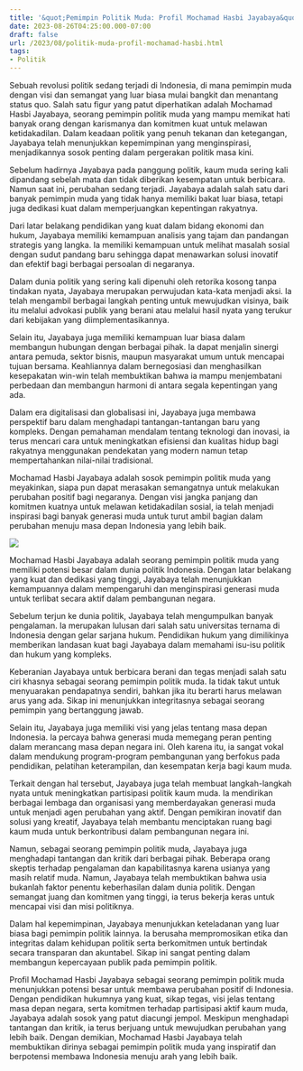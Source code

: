 ```yaml
---
title: '&quot;Pemimpin Politik Muda: Profil Mochamad Hasbi Jayabaya&quot;'
date: 2023-08-26T04:25:00.000-07:00
draft: false
url: /2023/08/politik-muda-profil-mochamad-hasbi.html
tags: 
- Politik
---
```


  

Sebuah revolusi politik sedang terjadi di Indonesia, di mana pemimpin muda dengan visi dan semangat yang luar biasa mulai bangkit dan menantang status quo. Salah satu figur yang patut diperhatikan adalah Mochamad Hasbi Jayabaya, seorang pemimpin politik muda yang mampu memikat hati banyak orang dengan karismanya dan komitmen kuat untuk melawan ketidakadilan. Dalam keadaan politik yang penuh tekanan dan ketegangan, Jayabaya telah menunjukkan kepemimpinan yang menginspirasi, menjadikannya sosok penting dalam pergerakan politik masa kini.

  

Sebelum hadirnya Jayabaya pada panggung politik, kaum muda sering kali dipandang sebelah mata dan tidak diberikan kesempatan untuk berbicara. Namun saat ini, perubahan sedang terjadi. Jayabaya adalah salah satu dari banyak pemimpin muda yang tidak hanya memiliki bakat luar biasa, tetapi juga dedikasi kuat dalam memperjuangkan kepentingan rakyatnya.

  

Dari latar belakang pendidikan yang kuat dalam bidang ekonomi dan hukum, Jayabaya memiliki kemampuan analisis yang tajam dan pandangan strategis yang langka. Ia memiliki kemampuan untuk melihat masalah sosial dengan sudut pandang baru sehingga dapat menawarkan solusi inovatif dan efektif bagi berbagai persoalan di negaranya.

  

Dalam dunia politik yang sering kali dipenuhi oleh retorika kosong tanpa tindakan nyata, Jayabaya merupakan perwujudan kata-kata menjadi aksi. Ia telah mengambil berbagai langkah penting untuk mewujudkan visinya, baik itu melalui advokasi publik yang berani atau melalui hasil nyata yang terukur dari kebijakan yang diimplementasikannya.

  

Selain itu, Jayabaya juga memiliki kemampuan luar biasa dalam membangun hubungan dengan berbagai pihak. Ia dapat menjalin sinergi antara pemuda, sektor bisnis, maupun masyarakat umum untuk mencapai tujuan bersama. Keahliannya dalam bernegosiasi dan menghasilkan kesepakatan win-win telah membuktikan bahwa ia mampu menjembatani perbedaan dan membangun harmoni di antara segala kepentingan yang ada.

  

Dalam era digitalisasi dan globalisasi ini, Jayabaya juga membawa perspektif baru dalam menghadapi tantangan-tantangan baru yang kompleks. Dengan pemahaman mendalam tentang teknologi dan inovasi, ia terus mencari cara untuk meningkatkan efisiensi dan kualitas hidup bagi rakyatnya menggunakan pendekatan yang modern namun tetap mempertahankan nilai-nilai tradisional.

  

Mochamad Hasbi Jayabaya adalah sosok pemimpin politik muda yang meyakinkan, siapa pun dapat merasakan semangatnya untuk melakukan perubahan positif bagi negaranya. Dengan visi jangka panjang dan komitmen kuatnya untuk melawan ketidakadilan sosial, ia telah menjadi inspirasi bagi banyak generasi muda untuk turut ambil bagian dalam perubahan menuju masa depan Indonesia yang lebih baik.

  

![](https://kabar6.com/wp-content/uploads/Hasbi.jpg)

  

Mochamad Hasbi Jayabaya adalah seorang pemimpin politik muda yang memiliki potensi besar dalam dunia politik Indonesia. Dengan latar belakang yang kuat dan dedikasi yang tinggi, Jayabaya telah menunjukkan kemampuannya dalam mempengaruhi dan menginspirasi generasi muda untuk terlibat secara aktif dalam pembangunan negara.

  

Sebelum terjun ke dunia politik, Jayabaya telah mengumpulkan banyak pengalaman. Ia merupakan lulusan dari salah satu universitas ternama di Indonesia dengan gelar sarjana hukum. Pendidikan hukum yang dimilikinya memberikan landasan kuat bagi Jayabaya dalam memahami isu-isu politik dan hukum yang kompleks.

  

Keberanian Jayabaya untuk berbicara berani dan tegas menjadi salah satu ciri khasnya sebagai seorang pemimpin politik muda. Ia tidak takut untuk menyuarakan pendapatnya sendiri, bahkan jika itu berarti harus melawan arus yang ada. Sikap ini menunjukkan integritasnya sebagai seorang pemimpin yang bertanggung jawab.

  

Selain itu, Jayabaya juga memiliki visi yang jelas tentang masa depan Indonesia. Ia percaya bahwa generasi muda memegang peran penting dalam merancang masa depan negara ini. Oleh karena itu, ia sangat vokal dalam mendukung program-program pembangunan yang berfokus pada pendidikan, pelatihan keterampilan, dan kesempatan kerja bagi kaum muda.

  

Terkait dengan hal tersebut, Jayabaya juga telah membuat langkah-langkah nyata untuk meningkatkan partisipasi politik kaum muda. Ia mendirikan berbagai lembaga dan organisasi yang memberdayakan generasi muda untuk menjadi agen perubahan yang aktif. Dengan pemikiran inovatif dan solusi yang kreatif, Jayabaya telah membantu menciptakan ruang bagi kaum muda untuk berkontribusi dalam pembangunan negara ini.

  

Namun, sebagai seorang pemimpin politik muda, Jayabaya juga menghadapi tantangan dan kritik dari berbagai pihak. Beberapa orang skeptis terhadap pengalaman dan kapabilitasnya karena usianya yang masih relatif muda. Namun, Jayabaya telah membuktikan bahwa usia bukanlah faktor penentu keberhasilan dalam dunia politik. Dengan semangat juang dan komitmen yang tinggi, ia terus bekerja keras untuk mencapai visi dan misi politiknya.

  

Dalam hal kepemimpinan, Jayabaya menunjukkan keteladanan yang luar biasa bagi pemimpin politik lainnya. Ia berusaha mempromosikan etika dan integritas dalam kehidupan politik serta berkomitmen untuk bertindak secara transparan dan akuntabel. Sikap ini sangat penting dalam membangun kepercayaan publik pada pemimpin politik.

  

Profil Mochamad Hasbi Jayabaya sebagai seorang pemimpin politik muda menunjukkan potensi besar untuk membawa perubahan positif di Indonesia. Dengan pendidikan hukumnya yang kuat, sikap tegas, visi jelas tentang masa depan negara, serta komitmen terhadap partisipasi aktif kaum muda, Jayabaya adalah sosok yang patut diacungi jempol. Meskipun menghadapi tantangan dan kritik, ia terus berjuang untuk mewujudkan perubahan yang lebih baik. Dengan demikian, Mochamad Hasbi Jayabaya telah membuktikan dirinya sebagai pemimpin politik muda yang inspiratif dan berpotensi membawa Indonesia menuju arah yang lebih baik.